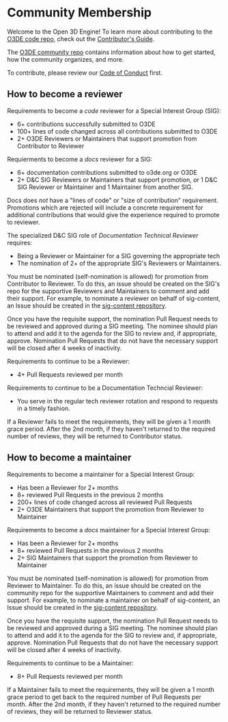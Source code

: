 # Community Membership

Welcome to the Open 3D Engine! To learn more about contributing to the [O3DE code repo](README.md), check out the [Contributor's Guide](https://github.com/o3de/community/blob/main/CONTRIBUTING.md).

The [O3DE community repo](https://github.com/o3de/community) contains information about how to get started, how the community organizes, and more.

To contribute, please review our [Code of Conduct](https://github.com/o3de/o3de/blob/development/CODE_OF_CONDUCT.md) first. 

## How to become a reviewer

Requirements to become a _code_ reviewer for a Special Interest Group (SIG):

* 6+ contributions successfully submitted to O3DE
* 100+ lines of code changed across all contributions submitted to O3DE
* 2+ O3DE Reviewers or Maintainers that support promotion from Contributor to Reviewer

Requierments to become a _docs_ reviewer for a SIG:

* 6+ documentation contributions submitted to o3de.org or O3DE
* 2+ D&C SIG Reviewers or Maintainers that support promotion, _or_ 1 D&C SIG Reviewer or Maintainer and 1 Maintainer from another SIG.

Docs does _not_ have a "lines of code" or "size of contribution" requirement. Promotions which are rejected will include a concrete requirement for additional contributions that would give the experience required to promote to reviewer.

The specialized D&C SIG role of _Documentation Technical Reviewer_ requires:

* Being a Reviewer or Maintainer for a SIG governing the appropriate tech
* The nomination of 2+ of the appropriate SIG's Reviewers or Maintainers.

You must be nominated (self-nomination is allowed) for promotion from Contributor to Reviewer. To do this, an issue should be created on the SIG's repo for the supportive Reviewers and Maintainers to comment and add their support. For example, to nominate a reviewer on behalf of sig-content, an Issue should be created in the [sig-content repository](https://github.com/o3de/sig-content/issues/new/choose).

Once you have the requisite support, the nomination Pull Request needs to be reviewed and approved during a SIG meeting.  The nominee should plan to attend and add it to the agenda for the SIG to review and, if appropriate, approve.
Nomination Pull Requests that do not have the necessary support will be closed after 4 weeks of inactivity.

Requirements to continue to be a Reviewer:

* 4+ Pull Requests reviewed per month

Requirements to continue to be a Documentation Techncial Reviewer:

* You serve in the regular tech reviewer rotation and respond to requests in a timely fashion.

If a Reviewer fails to meet the requirements, they will be given a 1 month grace period.  After the 2nd month, if they haven't returned to the required number of reviews, they will be returned to Contributor status.

## How to become a maintainer

Requirements to become a maintainer for a  Special Interest Group:

* Has been a Reviewer for 2+ months
* 8+ reviewed Pull Requests in the previous 2 months
* 200+ lines of code changed across all reviewed Pull Requests
* 2+ O3DE Maintainers that support the promotion from Reviewer to Maintainer

Requirements to become a _docs_ maintainer for a Special Interest Group: 

* Has been a Reviewer for 2+ months
* 8+ reviewed Pull Requests in the previous 2 months
* 2+ SIG Maintainers that support the promotion from Reviewer to Maintainer

You must be nominated (self-nomination is allowed) for promotion from Reviewer to Maintainer. To do this, an issue should be created on the community repo for the supportive Maintainers to comment and add their support. For example, to nominate a maintainer on behalf of sig-content, an Issue should be created in the [sig-content repository](https://github.com/o3de/sig-content/issues/new/choose).

Once you have the requisite support, the nomination Pull Request needs to be reviewed and approved during a SIG meeting.  The nominee should plan to attend and add it to the agenda for the SIG to review and, if appropriate, approve. Nomination Pull Requests that do not have the necessary support will be closed after 4 weeks of inactivity.

Requirements to continue to be a Maintainer:

* 8+ Pull Requests reviewed per month

If a Maintainer fails to meet the requirements, they will be given a 1 month grace period to get back to the required number of Pull Requests per month.  After the 2nd month, if they haven't returned to the required number of reviews, they will be returned to Reviewer status.
